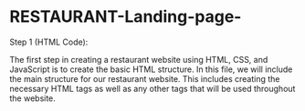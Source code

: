 # RESTAURANT-Landing-page-
Step 1 (HTML Code):

The first step in creating a restaurant website using HTML, CSS, and JavaScript is to create the basic HTML structure. In this file, we will include the main structure for our restaurant website. This includes creating the necessary HTML tags as well as any other tags that will be used throughout the website. 
